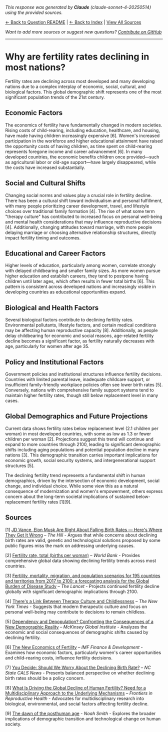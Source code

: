 <!-- 
Generated by: claude
Model: claude-sonnet-4-20250514
Prompt type: sources
Tools enabled: False
Generated at: 2025-06-27T08:11:47.902984
-->

*This response was generated by **Claude** (claude-sonnet-4-20250514) using the provided sources.*

[← Back to Question README](README.md) | [← Back to Index](../README.md) | [View All Sources](../allsources.md)

*Want to add more sources or suggest new questions? [Contribute on GitHub](https://github.com/justinwest/SuggestedSources)*

---

# Why are fertility rates declining in most nations?

Fertility rates are declining across most developed and many developing nations due to a complex interplay of economic, social, cultural, and biological factors. This global demographic shift represents one of the most significant population trends of the 21st century.

## Economic Factors

The economics of fertility have fundamentally changed in modern societies. Rising costs of child-rearing, including education, healthcare, and housing, have made having children increasingly expensive [6]. Women's increased participation in the workforce and higher educational attainment have raised the opportunity costs of having children, as time spent on child-rearing represents foregone income and career advancement [6]. In many developed countries, the economic benefits children once provided—such as agricultural labor or old-age support—have largely disappeared, while the costs have increased substantially.

## Social and Cultural Shifts

Changing social norms and values play a crucial role in fertility decline. There has been a cultural shift toward individualism and personal fulfillment, with many people prioritizing career development, travel, and lifestyle choices over traditional family formation [4]. The rise of what some term "therapy culture" has contributed to increased focus on personal well-being and mental health considerations that may influence reproductive decisions [4]. Additionally, changing attitudes toward marriage, with more people delaying marriage or choosing alternative relationship structures, directly impact fertility timing and outcomes.

## Educational and Career Factors

Higher levels of education, particularly among women, correlate strongly with delayed childbearing and smaller family sizes. As more women pursue higher education and establish careers, they tend to postpone having children until later ages, which often results in fewer total births [6]. This pattern is consistent across developed nations and increasingly visible in developing countries as educational opportunities expand.

## Biological and Health Factors

Several biological factors contribute to declining fertility rates. Environmental pollutants, lifestyle factors, and certain medical conditions may be affecting human reproductive capacity [8]. Additionally, as people delay childbearing for economic and social reasons, age-related fertility decline becomes a significant factor, as fertility naturally decreases with age, particularly for women after age 35.

## Policy and Institutional Factors

Government policies and institutional structures influence fertility decisions. Countries with limited parental leave, inadequate childcare support, or insufficient family-friendly workplace policies often see lower birth rates [5]. Conversely, nations with comprehensive family support systems tend to maintain higher fertility rates, though still below replacement level in many cases.

## Global Demographics and Future Projections

Current data shows fertility rates below replacement level (2.1 children per woman) in most developed countries, with some as low as 1.3 or fewer children per woman [2]. Projections suggest this trend will continue and expand to more countries through 2100, leading to significant demographic shifts including aging populations and potential population decline in many nations [3]. This demographic transition carries important implications for economic growth, social security systems, and intergenerational support structures [5].

The declining fertility trend represents a fundamental shift in human demographics, driven by the intersection of economic development, social change, and individual choice. While some view this as a natural consequence of modernization and women's empowerment, others express concern about the long-term societal implications of sustained below-replacement fertility rates [1][9].

## Sources

[1] [JD Vance, Elon Musk Are Right About Falling Birth Rates — Here's Where They Get It Wrong](https://thehill.com/opinion/healthcare/5140744-genetics-fertility-musk-vance-pronatalist/) – *The Hill* - Argues that while concerns about declining birth rates are valid, genetic and technological solutions proposed by some public figures miss the mark on addressing underlying causes.

[2] [Fertility rate, total (births per woman)](https://data.worldbank.org/indicator/SP.DYN.TFRT.IN) – *World Bank* - Provides comprehensive global data showing declining fertility trends across most countries.

[3] [Fertility, mortality, migration, and population scenarios for 195 countries and territories from 2017 to 2100: a forecasting analysis for the Global Burden of Disease Study](https://www.thelancet.com/journals/lancet/article/PIIS0140-6736%2820%2930677-2/fulltext) – *The Lancet* - Projects continued fertility decline globally with significant demographic implications through 2100.

[4] [There's a Link Between Therapy Culture and Childlessness](https://www.nytimes.com/2025/05/30/opinion/therapy-estrangement-childless-millennials.html) – *The New York Times* - Suggests that modern therapeutic culture and focus on personal well-being may contribute to decisions to remain childless.

[5] [Dependency and Depopulation? Confronting the Consequences of a New Demographic Reality](https://www.mckinsey.com/mgi/our-research/dependency-and-depopulation-confronting-the-consequences-of-a-new-demographic-reality) – *McKinsey Global Institute* - Analyzes the economic and social consequences of demographic shifts caused by declining fertility.

[6] [The New Economics of Fertility](https://www.imf.org/en/Publications/fandd/issues/Series/Analytical-Series/new-economics-of-fertility-doepke-hannusch-kindermann-tertilt) – *IMF Finance & Development* - Examines how economic factors, particularly women's career opportunities and child-rearing costs, influence fertility decisions.

[7] [You Decide: Should We Worry About the Declining Birth Rate?](https://cals.ncsu.edu/news/you-decide-should-we-worry-about-the-declining-birth-rate/) – *NC State CALS News* - Presents balanced perspective on whether declining birth rates should be a policy concern.

[8] [What Is Driving the Global Decline of Human Fertility? Need for a Multidisciplinary Approach to the Underlying Mechanisms](https://pmc.ncbi.nlm.nih.gov/articles/PMC11079147/) – *Frontiers in Reproductive Health* - Advocates for multidisciplinary research into biological, environmental, and social factors affecting fertility decline.

[9] [The dawn of the posthuman age](https://www.noahpinion.blog/p/the-dawn-of-the-posthuman-age) - *Noah Smith* - Explores the broader implications of demographic transition and technological change on human society.